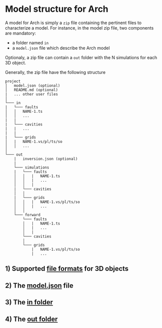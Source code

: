 # Model structure for Arch
A model for Arch is simply a `zip` file containing the pertinent files to characterize a model. For instance, in the model zip file, two components are mandatory:
- a folder named `in`
- a `model.json` file which describe the Arch model

Optionaly, a zip file can contain a `out` folder with the N simulations for each 3D object.

Generally, the zip file have the following structure

```
project
│   model.json (optional)
│   README.md (optional)
|   ... other user files
│
└─── in
|   └─── faults
│   │   NAME-1.ts
│   │   ...
|   |
|   └─── cavities
|   |   ...
|   |
|   └─── grids
│   |   NAME-1.vs/pl/ts/so
│   │   ...
│
└─── out
    |   inversion.json (optional)
    |
    └─── simulations
    |   └─── faults
    │   │   |   NAME-1.ts
    │   │   |   ...
    │   │   |
    |   └─── cavities
    │   │
    |   └─── grids
    │   │   |   NAME-1.vs/pl/ts/so
    │   │   |   ...
    │   │
    └─── forward
        └─── faults
        │   |   NAME-1.ts
        │   |   ...
        │   |
        └─── cavities
        │
        └─── grids
            |   NAME-1.vs/pl/ts/so
            |   ...
```

## 1) Supported [file formats](./file-format.md) for 3D objects

## 2) The [model.json](./json-model.md) file

## 3) The [in folder](./in-folder.md)

## 4) The [out folder](./out-folder.md)